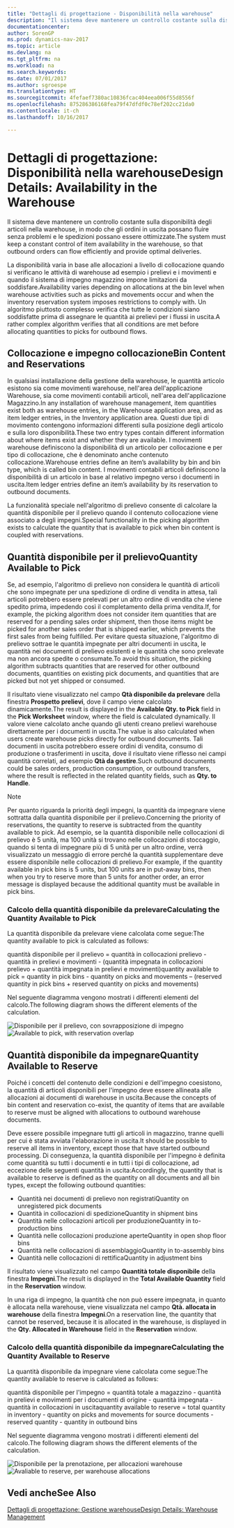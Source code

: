 ```yaml
---
title: "Dettagli di progettazione - Disponibilità nella warehouse"
description: "Il sistema deve mantenere un controllo costante sulla disponibilità degli articoli nella warehouse, in modo che gli ordini in uscita possano fluire senza problemi e le spedizioni possano essere ottimizzate."
documentationcenter: 
author: SorenGP
ms.prod: dynamics-nav-2017
ms.topic: article
ms.devlang: na
ms.tgt_pltfrm: na
ms.workload: na
ms.search.keywords: 
ms.date: 07/01/2017
ms.author: sgroespe
ms.translationtype: HT
ms.sourcegitcommit: 4fefaef7380ac10836fcac404eea006f55d8556f
ms.openlocfilehash: 875286386168fea79f47dfdf0c78ef202cc21da0
ms.contentlocale: it-ch
ms.lasthandoff: 10/16/2017

---
```

# <a name="design-details-availability-in-the-warehouse"></a><span data-ttu-id="f6564-103">Dettagli di progettazione: Disponibilità nella warehouse</span><span class="sxs-lookup"><span data-stu-id="f6564-103">Design Details: Availability in the Warehouse</span></span>
<span data-ttu-id="f6564-104">Il sistema deve mantenere un controllo costante sulla disponibilità degli articoli nella warehouse, in modo che gli ordini in uscita possano fluire senza problemi e le spedizioni possano essere ottimizzate.</span><span class="sxs-lookup"><span data-stu-id="f6564-104">The system must keep a constant control of item availability in the warehouse, so that outbound orders can flow efficiently and provide optimal deliveries.</span></span>  

 <span data-ttu-id="f6564-105">La disponibilità varia in base alle allocazioni a livello di collocazione quando si verificano le attività di warehouse ad esempio i prelievi e i movimenti e quando il sistema di impegno magazzino impone limitazioni da soddisfare.</span><span class="sxs-lookup"><span data-stu-id="f6564-105">Availability varies depending on allocations at the bin level when warehouse activities such as picks and movements occur and when the inventory reservation system imposes restrictions to comply with.</span></span> <span data-ttu-id="f6564-106">Un algoritmo piuttosto complesso verifica che tutte le condizioni siano soddisfatte prima di assegnare le quantità ai prelievi per i flussi in uscita.</span><span class="sxs-lookup"><span data-stu-id="f6564-106">A rather complex algorithm verifies that all conditions are met before allocating quantities to picks for outbound flows.</span></span>  

## <a name="bin-content-and-reservations"></a><span data-ttu-id="f6564-107">Collocazione e impegno collocazione</span><span class="sxs-lookup"><span data-stu-id="f6564-107">Bin Content and Reservations</span></span>  
 <span data-ttu-id="f6564-108">In qualsiasi installazione della gestione della warehouse, le quantità articolo esistono sia come movimenti warehouse, nell'area dell'applicazione Warehouse, sia come movimenti contabili articoli, nell'area dell'applicazione Magazzino.</span><span class="sxs-lookup"><span data-stu-id="f6564-108">In any installation of warehouse management, item quantities exist both as warehouse entries, in the Warehouse application area, and as item ledger entries, in the Inventory application area.</span></span> <span data-ttu-id="f6564-109">Questi due tipi di movimento contengono informazioni differenti sulla posizione degli articolo e sulla loro disponibilità.</span><span class="sxs-lookup"><span data-stu-id="f6564-109">These two entry types contain different information about where items exist and whether they are available.</span></span> <span data-ttu-id="f6564-110">I movimenti warehouse definiscono la disponibilità di un articolo per collocazione e per tipo di collocazione, che è denominato anche contenuto collocazione.</span><span class="sxs-lookup"><span data-stu-id="f6564-110">Warehouse entries define an item’s availability by bin and bin type, which is called bin content.</span></span> <span data-ttu-id="f6564-111">I movimenti contabili articoli definiscono la disponibilità di un articolo in base al relativo impegno verso i documenti in uscita.</span><span class="sxs-lookup"><span data-stu-id="f6564-111">Item ledger entries define an item’s availability by its reservation to outbound documents.</span></span>  

 <span data-ttu-id="f6564-112">La funzionalità speciale nell'algoritmo di prelievo consente di calcolare la quantità disponibile per il prelievo quando il contenuto collocazione viene associato a degli impegni.</span><span class="sxs-lookup"><span data-stu-id="f6564-112">Special functionality in the picking algorithm exists to calculate the quantity that is available to pick when bin content is coupled with reservations.</span></span>  

## <a name="quantity-available-to-pick"></a><span data-ttu-id="f6564-113">Quantità disponibile per il prelievo</span><span class="sxs-lookup"><span data-stu-id="f6564-113">Quantity Available to Pick</span></span>  
 <span data-ttu-id="f6564-114">Se, ad esempio, l'algoritmo di prelievo non considera le quantità di articoli che sono impegnate per una spedizione di ordine di vendita in attesa, tali articoli potrebbero essere prelevati per un altro ordine di vendita che viene spedito prima, impedendo così il completamento della prima vendita.</span><span class="sxs-lookup"><span data-stu-id="f6564-114">If, for example, the picking algorithm does not consider item quantities that are reserved for a pending sales order shipment, then those items might be picked for another sales order that is shipped earlier, which prevents the first sales from being fulfilled.</span></span> <span data-ttu-id="f6564-115">Per evitare questa situazione, l'algoritmo di prelievo sottrae le quantità impegnate per altri documenti in uscita, le quantità nei documenti di prelievo esistenti e le quantità che sono prelevate ma non ancora spedite o consumate.</span><span class="sxs-lookup"><span data-stu-id="f6564-115">To avoid this situation, the picking algorithm subtracts quantities that are reserved for other outbound documents, quantities on existing pick documents, and quantities that are picked but not yet shipped or consumed.</span></span>  

 <span data-ttu-id="f6564-116">Il risultato viene visualizzato nel campo **Qtà disponibile da prelevare** della finestra **Prospetto prelievi**, dove il campo viene calcolato dinamicamente.</span><span class="sxs-lookup"><span data-stu-id="f6564-116">The result is displayed in the **Available Qty. to Pick** field in the **Pick Worksheet** window, where the field is calculated dynamically.</span></span> <span data-ttu-id="f6564-117">Il valore viene calcolato anche quando gli utenti creano prelievi warehouse direttamente per i documenti in uscita.</span><span class="sxs-lookup"><span data-stu-id="f6564-117">The value is also calculated when users create warehouse picks directly for outbound documents.</span></span> <span data-ttu-id="f6564-118">Tali documenti in uscita potrebbero essere ordini di vendita, consumo di produzione o trasferimenti in uscita, dove il risultato viene riflesso nei campi quantità correlati, ad esempio **Qtà da gestire**.</span><span class="sxs-lookup"><span data-stu-id="f6564-118">Such outbound documents could be sales orders, production consumption, or outbound transfers, where the result is reflected in the related quantity fields, such as **Qty. to Handle**.</span></span>  

> [!NOTE]  
>  <span data-ttu-id="f6564-119">Per quanto riguarda la priorità degli impegni, la quantità da impegnare viene sottratta dalla quantità disponibile per il prelievo.</span><span class="sxs-lookup"><span data-stu-id="f6564-119">Concerning the priority of reservations, the quantity to reserve is subtracted from the quantity available to pick.</span></span> <span data-ttu-id="f6564-120">Ad esempio, se la quantità disponibile nelle collocazioni di prelievo è 5 unità, ma 100 unità si trovano nelle collocazioni di stoccaggio, quando si tenta di impegnare più di 5 unità per un altro ordine, verrà visualizzato un messaggio di errore perché la quantità supplementare deve essere disponibile nelle collocazioni di prelievo.</span><span class="sxs-lookup"><span data-stu-id="f6564-120">For example, if the quantity available in pick bins is 5 units, but 100 units are in put-away bins, then when you try to reserve more than 5 units for another order, an error message is displayed because the additional quantity must be available in pick bins.</span></span>  

### <a name="calculating-the-quantity-available-to-pick"></a><span data-ttu-id="f6564-121">Calcolo della quantità disponibile da prelevare</span><span class="sxs-lookup"><span data-stu-id="f6564-121">Calculating the Quantity Available to Pick</span></span>  
 <span data-ttu-id="f6564-122">La quantità disponibile da prelevare viene calcolata come segue:</span><span class="sxs-lookup"><span data-stu-id="f6564-122">The quantity available to pick is calculated as follows:</span></span>  

 <span data-ttu-id="f6564-123">quantità disponibile per il prelievo = quantità in collocazioni prelievo - quantità in prelievi e movimenti - (quantità impegnata in collocazioni prelievo + quantità impegnata in prelievi e movimenti)</span><span class="sxs-lookup"><span data-stu-id="f6564-123">quantity available to pick = quantity in pick bins - quantity on picks and movements – (reserved quantity in pick bins + reserved quantity on picks and movements)</span></span>  

 <span data-ttu-id="f6564-124">Nel seguente diagramma vengono mostrati i differenti elementi del calcolo.</span><span class="sxs-lookup"><span data-stu-id="f6564-124">The following diagram shows the different elements of the calculation.</span></span>  

 <span data-ttu-id="f6564-125">![Disponibile per il prelievo, con sovrapposizione di impegno](media/design_details_warehouse_management_availability_2.png "design_details_warehouse_management_availability_2")</span><span class="sxs-lookup"><span data-stu-id="f6564-125">![Available to pick, with reservation overlap](media/design_details_warehouse_management_availability_2.png "design_details_warehouse_management_availability_2")</span></span>  

## <a name="quantity-available-to-reserve"></a><span data-ttu-id="f6564-126">Quantità disponibile da impegnare</span><span class="sxs-lookup"><span data-stu-id="f6564-126">Quantity Available to Reserve</span></span>  
 <span data-ttu-id="f6564-127">Poiché i concetti del contenuto delle condizioni e dell'impegno coesistono, la quantità di articoli disponibili per l'impegno deve essere allineata alle allocazioni ai documenti di warehouse in uscita.</span><span class="sxs-lookup"><span data-stu-id="f6564-127">Because the concepts of bin content and reservation co-exist, the quantity of items that are available to reserve must be aligned with allocations to outbound warehouse documents.</span></span>  

 <span data-ttu-id="f6564-128">Deve essere possibile impegnare tutti gli articoli in magazzino, tranne quelli per cui è stata avviata l'elaborazione in uscita.</span><span class="sxs-lookup"><span data-stu-id="f6564-128">It should be possible to reserve all items in inventory, except those that have started outbound processing.</span></span> <span data-ttu-id="f6564-129">Di conseguenza, la quantità disponibile per l'impegno è definita come quantità su tutti i documenti e in tutti i tipi di collocazione, ad eccezione delle seguenti quantità in uscita:</span><span class="sxs-lookup"><span data-stu-id="f6564-129">Accordingly, the quantity that is available to reserve is defined as the quantity on all documents and all bin types, except the following outbound quantities:</span></span>  

-   <span data-ttu-id="f6564-130">Quantità nei documenti di prelievo non registrati</span><span class="sxs-lookup"><span data-stu-id="f6564-130">Quantity on unregistered pick documents</span></span>  
-   <span data-ttu-id="f6564-131">Quantità in collocazioni di spedizione</span><span class="sxs-lookup"><span data-stu-id="f6564-131">Quantity in shipment bins</span></span>  
-   <span data-ttu-id="f6564-132">Quantità nelle collocazioni articoli per produzione</span><span class="sxs-lookup"><span data-stu-id="f6564-132">Quantity in to-production bins</span></span>  
-   <span data-ttu-id="f6564-133">Quantità nelle collocazioni produzione aperte</span><span class="sxs-lookup"><span data-stu-id="f6564-133">Quantity in open shop floor bins</span></span>  
-   <span data-ttu-id="f6564-134">Quantità nelle collocazioni di assemblaggio</span><span class="sxs-lookup"><span data-stu-id="f6564-134">Quantity in to-assembly bins</span></span>  
-   <span data-ttu-id="f6564-135">Quantità nelle collocazioni di rettifica</span><span class="sxs-lookup"><span data-stu-id="f6564-135">Quantity in adjustment bins</span></span>  

 <span data-ttu-id="f6564-136">Il risultato viene visualizzato nel campo **Quantità totale disponibile** della finestra **Impegni**.</span><span class="sxs-lookup"><span data-stu-id="f6564-136">The result is displayed in the **Total Available Quantity** field in the **Reservation** window.</span></span>  

 <span data-ttu-id="f6564-137">In una riga di impegno, la quantità che non può essere impegnata, in quanto è allocata nella warehouse, viene visualizzata nel campo **Qtà. allocata in warehouse** della finestra **Impegni**.</span><span class="sxs-lookup"><span data-stu-id="f6564-137">On a reservation line, the quantity that cannot be reserved, because it is allocated in the warehouse, is displayed in the **Qty. Allocated in Warehouse** field in the **Reservation** window.</span></span>  

### <a name="calculating-the-quantity-available-to-reserve"></a><span data-ttu-id="f6564-138">Calcolo della quantità disponibile da impegnare</span><span class="sxs-lookup"><span data-stu-id="f6564-138">Calculating the Quantity Available to Reserve</span></span>  
 <span data-ttu-id="f6564-139">La quantità disponibile da impegnare viene calcolata come segue:</span><span class="sxs-lookup"><span data-stu-id="f6564-139">The quantity available to reserve is calculated as follows:</span></span>  

 <span data-ttu-id="f6564-140">quantità disponibile per l'impegno = quantità totale a magazzino - quantità in prelievi e movimenti per i documenti di origine - quantità impegnata - quantità in collocazioni in uscita</span><span class="sxs-lookup"><span data-stu-id="f6564-140">quantity available to reserve = total quantity in inventory - quantity on picks and movements for source documents - reserved quantity - quantity in outbound bins</span></span>  

 <span data-ttu-id="f6564-141">Nel seguente diagramma vengono mostrati i differenti elementi del calcolo.</span><span class="sxs-lookup"><span data-stu-id="f6564-141">The following diagram shows the different elements of the calculation.</span></span>  

 <span data-ttu-id="f6564-142">![Disponibile per la prenotazione, per allocazioni warehouse](media/design_details_warehouse_management_availability_3.png "design_details_warehouse_management_availability_3")</span><span class="sxs-lookup"><span data-stu-id="f6564-142">![Avaliable to reserve, per warehouse allocations](media/design_details_warehouse_management_availability_3.png "design_details_warehouse_management_availability_3")</span></span>  

## <a name="see-also"></a><span data-ttu-id="f6564-143">Vedi anche</span><span class="sxs-lookup"><span data-stu-id="f6564-143">See Also</span></span>  
 [<span data-ttu-id="f6564-144">Dettagli di progettazione: Gestione warehouse</span><span class="sxs-lookup"><span data-stu-id="f6564-144">Design Details: Warehouse Management</span></span>](design-details-warehouse-management.md)

